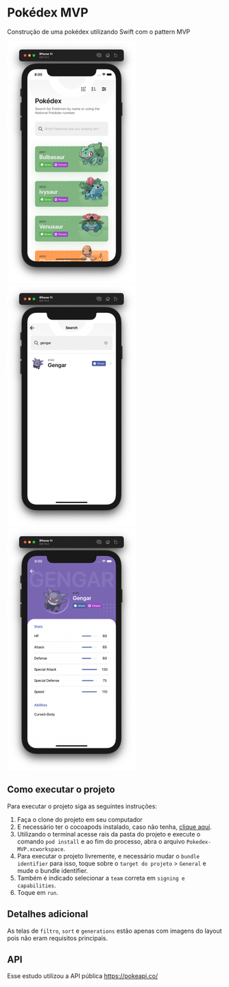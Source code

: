 # Pokédex MVP

Construção de uma pokédex utilizando Swift com o pattern MVP

<p float="left">
<img src="./assets/home-screen.png" alt="drawing" width="300"/>
<img src="./assets/search-screen.png" alt="drawing" width="300"/>
<img src="./assets/pokemon-screen.png" alt="drawing" width="300"/>
</p>

## Como executar o projeto

Para executar o projeto siga as seguintes instruções:

1. Faça o clone do projeto em seu computador
2. E necessário ter o cocoapods instalado, caso não tenha, [clique aqui](https://cocoapods.org/).
3. Utilizando o terminal acesse rais da pasta do projeto e execute o comando `pod install` e ao fim do processo, abra o arquivo `Pokedex-MVP.xcworkspace`.
4. Para executar o projeto livremente, e necessário mudar o `bundle identifier` para isso, toque sobre o `target do projeto` > `General` e mude o bundle identifier.
5. Também é indicado selecionar a `team` correta em `signing e capabilities`.
6. Toque em `run`.

## Detalhes adicional

As telas de `filtro`, `sort` e `generations` estão apenas com imagens do layout pois não eram requisitos principais.

## API

Esse estudo utilizou a API pública https://pokeapi.co/
